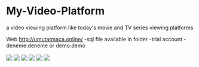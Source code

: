 # My-Video-Platform

a video viewing platform like today's movie and TV series viewing platforms

Web http://umutatmaca.online/
-sql file available in folder
-trial account
-deneme:deneme or demo:demo

<img src="https://i.hizliresim.com/cy15k7y.jpg" align="center">

<img src="https://i.hizliresim.com/gxzkbin.jpg" align="center">

<img src="https://i.hizliresim.com/d94qlbf.jpg" align="center">

<img src="https://i.hizliresim.com/4dmdr4t.jpg" align="center">

<img src="https://i.hizliresim.com/bvh4h3a.jpg" align="center">

<img src="https://i.hizliresim.com/fy89krl.jpg" align="center">

